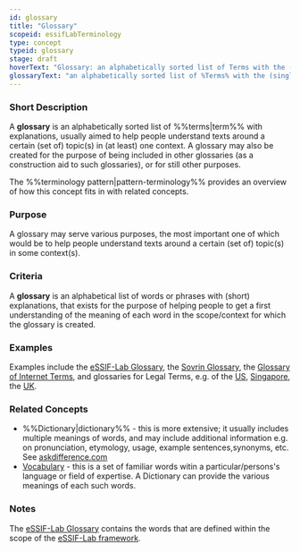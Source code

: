 ```yaml
---
id: glossary
title: "Glossary"
scopeid: essifLabTerminology
type: concept
typeid: glossary
stage: draft
hoverText: "Glossary: an alphabetically sorted list of Terms with the (single) meaning it has in (at least) one context."
glossaryText: "an alphabetically sorted list of %Terms% with the (single) meaning it has in (at least) one context."
---
```


### Short Description
A **glossary** is an alphabetically sorted list of %%terms|term%% with explanations, usually aimed to help people understand texts around a certain (set of) topic(s) in (at least) one context. A glossary may also be created for the purpose of being included in other glossaries (as a construction aid to such glossaries), or for still other purposes.

The %%terminology pattern|pattern-terminology%% provides an overview of how this concept fits in with related concepts.

### Purpose
A glossary may serve various purposes, the most important one of which would be to help people understand texts around a certain (set of) topic(s) in some context(s).

### Criteria
A **glossary** is an alphabetical list of words or phrases with (short) explanations, that exists for the purpose of helping people to get a first understanding of the meaning of each word in the scope/context for which the glossary is created.

### Examples
Examples include the [eSSIF-Lab Glossary](../essifLab-glossary), the [Sovrin Glossary](https://sovrin.org/library/glossary/), the [Glossary of Internet Terms](https://www.internetsociety.org/internet/glossary-internet-terms/), and glossaries for Legal Terms, e.g. of the [US](https://www.uscourts.gov/glossary), [Singapore](https://www.supremecourt.gov.sg/services/self-help-services/glossary-of-terms), the [UK](https://www.copfs.gov.uk/involved-in-a-case/glossary-of-legal-terms).

### Related Concepts
- %%Dictionary|dictionary%% - this is more extensive; it usually includes multiple meanings of words, and may include additional information e.g. on pronunciation, etymology, usage, example sentences,synonyms, etc. See [askdifference.com](https://www.askdifference.com/dictionary-vs-glossary/)
- [Vocabulary](https://en.wikipedia.org/wiki/Vocabulary) - this is a set of familiar words witin a particular/persons's language or field of expertise. A Dictionary can provide the various meanings of each such words.

### Notes
The [eSSIF-Lab Glossary](../essifLab-glossary) contains the words that are defined within the scope of the [eSSIF-Lab framework](../project).